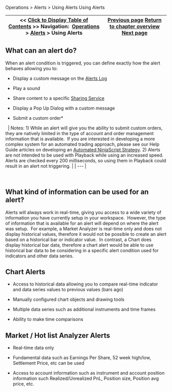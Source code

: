 ﻿
Operations \> Alerts \> Using Alerts
Using Alerts

| \<\< [Click to Display Table of Contents](using_alerts.md) \>\> **Navigation:**     [Operations](operations.md) \> [Alerts](alerts.md) \> Using Alerts | [Previous page](alerts.md) [Return to chapter overview](alerts.md) [Next page](alerts_dialog.md) |
| --- | --- |

## What can an alert do?
When an alert condition is triggered, you can define exactly how the alert behaves allowing you to:
- Display a custom message on the [Alerts Log](alerts_log.md)

- Play a sound

- Share content to a specific [Sharing Service](general_section.md)

- Display a Pop Up Dialog with a custom message

- Submit a custom order\*

 
| Notes:  1\) While an alert will give you the ability to submit custom orders, they are natively limited in the type of account and order management information that is available.  If you are interested in developing a more complex system for an automated trading approach, please see our Help Guide articles on developing an [Automated NinjaScript Strategy](strategy.md). 2\) Alerts are not intended to be used with Playback while using an increased speed. Alerts are checked every 200 milliseconds, so using them in Playback could result in an alert not triggering. |
| --- |

 
## What kind of information can be used for an alert?
Alerts will always work in real\-time, giving you access to a wide variety of information you have currently setup in your workspace.  However, the type of information that is available for an alert will depend on where the alert was setup.  For example, a Market Analyzer is real\-time only and does not display historical values, therefore it would not be possible to create an alert based on a historical bar or indicator value.  In contrast, a Chart does display historical bar data, therefore a chart alert would be able to use historical bar data to be considering in a specific alert condition used for indicators and other data series.
 
## Chart Alerts
- Access to historical data allowing you to compare real\-time indicator and data series values to previous values (bars ago)

- Manually configured chart objects and drawing tools

- Multiple data series such as additional instruments and time frames

- Ability to make time comparisons 

## Market / Hot list Analyzer Alerts
- Real\-time data only

- Fundamental data such as Earnings Per Share, 52 week high/low, Settlement Price, etc can be used

- Access to account information such as instrument and account position information such Realized/Unrealized PnL, Position size, Position avg price, etc.
